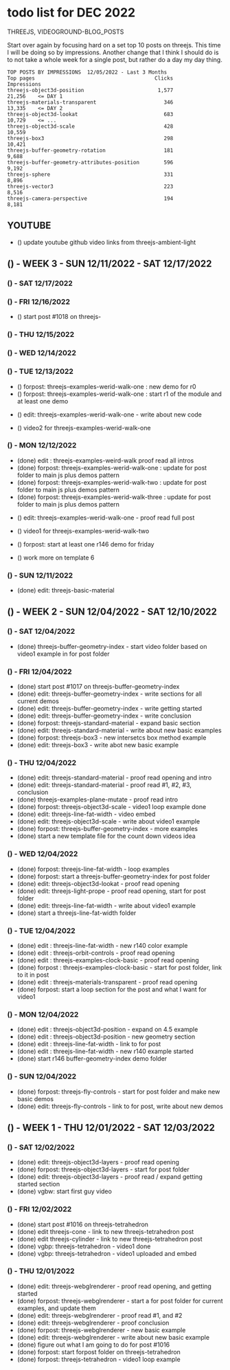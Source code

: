# todo list for DEC 2022

THREEJS, VIDEOGROUND-BLOG_POSTS

Start over again by focusing hard on a set top 10 posts on threejs. This time I will be doing so by impressions. Another change that I think I should do is to not take a whole week for a single post, but rather do a day my day thing. 

```
TOP POSTS BY IMPRESSIONS  12/05/2022 - Last 3 Months
Top pages                                       Clicks       Impressions
threejs-object3d-position                        1,577            21,256    <= DAY 1 
threejs-materials-transparent                      346            13,335    <= DAY 2
threejs-object3d-lookat                            683            10,729    <= ...
threejs-object3d-scale                             428            10,559
threejs-box3                                       298            10,421
threejs-buffer-geometry-rotation                   181             9,688
threejs-buffer-geometry-attributes-position        596             9,192
threejs-sphere                                     331             8,896
threejs-vector3                                    223             8,516
threejs-camera-perspective                         194             8,181
```

## YOUTUBE
* () update youtube github video links from threejs-ambient-light

<!-------- ----------
-- WEEK 3
---------- --------->
## () - WEEK 3 - SUN 12/11/2022 - SAT 12/17/2022

### () - SAT 12/17/2022

### () - FRI 12/16/2022
* () start post #1018 on threejs-

### () - THU 12/15/2022

### () - WED 12/14/2022

### () - TUE 12/13/2022
<!-- for post -->
* () forpost: threejs-examples-werid-walk-one : new demo for r0
* () forpost: threejs-examples-werid-walk-one : start r1 of the module and at least one demo
<!-- edit -->
* () edit: threejs-examples-werid-walk-one - write about new code
<!-- videoground-blog-posts -->
* () video2 for threejs-examples-werid-walk-one

### () - MON 12/12/2022
* (done) edit : threejs-examples-weird-walk proof read all intros
* (done) forpost: threejs-examples-werid-walk-one : update for post folder to main js plus demos pattern
* (done) forpost: threejs-examples-werid-walk-two : update for post folder to main js plus demos pattern
* (done) forpost: threejs-examples-werid-walk-three : update for post folder to main js plus demos pattern
<!-- edit -->
* () edit: threejs-examples-werid-walk-one - proof read full post
<!-- videoground-blog-posts -->
* () video1 for threejs-examples-werid-walk-two

<!-- forpost -->
* () forpost: start at least one r146 demo for friday
<!-- videoground-beta-world -->
* () work more on template 6

### () - SUN 12/11/2022
* (done) edit: threejs-basic-material

<!-------- ----------
-- WEEK 2
---------- --------->
## () - WEEK 2 - SUN 12/04/2022 - SAT 12/10/2022

### () - SAT 12/04/2022
* (done) threejs-buffer-geometry-index - start video folder based on video1 example in for post folder

### () - FRI 12/04/2022
* (done) start post #1017 on threejs-buffer-geometry-index
* (done) edit: threejs-buffer-geometry-index - write sections for all current demos
* (done) edit: threejs-buffer-geometry-index - write getting started
* (done) edit: threejs-buffer-geometry-index - write conclusion
* (done) forpost: threejs-standard-material - expand basic section
* (done) edit: threejs-standard-material - write about new basic examples
* (done) forpost: threejs-box3 - new intersetcs box method example
* (done) edit: threejs-box3 - write abot new basic example

### () - THU 12/04/2022
* (done) edit: threejs-standard-material - proof read opening and intro
* (done) edit: threejs-standard-material - proof read #1, #2, #3, conclusion
* (done) threejs-examples-plane-mutate - proof read intro
* (done) forpost: threejs-object3d-scale - video1 loop example done
* (done) edit: threejs-line-fat-width - video embed
* (done) edit: threejs-object3d-scale - write about video1 example
* (done) forpost: threejs-buffer-geometry-index - more examples
* (done) start a new template file for the count down videos idea

### () - WED 12/04/2022
* (done) forpost: threejs-line-fat-width - loop examples
* (done) forpost: start a threejs-buffer-geometry-index for post folder
* (done) edit: threejs-object3d-lookat - proof read opening
* (done) edit: threejs-light-prope - proof read opening, start for post folder
* (done) edit: threejs-line-fat-width - write about video1 example
* (done) start a threejs-line-fat-width folder

### () - TUE 12/04/2022
* (done) edit : threejs-line-fat-width - new r140 color example
* (done) edit : threejs-orbit-controls - proof read opening
* (done) edit : threejs-examples-clock-basic - proof read opening
* (done) forpost : threejs-examples-clock-basic - start for post folder, link to it in post
* (done) edit : threejs-materials-transparent - proof read opening
* (done) forpost: start a loop section for the post and what I want for video1

### () - MON 12/04/2022
* (done) edit : threejs-object3d-position - expand on 4.5 example
* (done) edit : threejs-object3d-position - new geometry section
* (done) edit : threejs-line-fat-width - link to for post
* (done) edit : threejs-line-fat-width - new r140 example started
* (done) start r146 buffer-geometry-index demo folder

### () - SUN 12/04/2022
* (done) forpost: threejs-fly-controls - start for post folder and make new basic demos
* (done) edit: threejs-fly-controls - link to for post, write about new demos

<!-------- ----------
-- WEEK 1
---------- --------->
## () - WEEK 1 - THU 12/01/2022 - SAT 12/03/2022

### () - SAT 12/02/2022
* (done) edit: threejs-object3d-layers - proof read opening
* (done) forpost: threejs-object3d-layers - start for post folder
* (done) edit: threejs-object3d-layers - proof read / expand getting started section
* (done) vgbw: start first guy video

### () - FRI 12/02/2022
* (done) start post #1016 on threejs-tetrahedron
* (done) edit threejs-cone - link to new threejs-tetrahedron post
* (done) edit threejs-cylinder - link to new threejs-tetrahedron post
* (done) vgbp: threejs-tetrahedron - video1 done
* (done) vgbp: threejs-tetrahedron - video1 uploaded and embed

### () - THU 12/01/2022
* (done) edit: threejs-webglrenderer - proof read opening, and getting started
* (done) forpost: threejs-webglrenderer - start a for post folder for current examples, and update them
* (done) edit: threejs-webglrenderer - proof read #1, and #2
* (done) edit: threejs-webglrenderer - proof conclusion
* (done) forpost: threejs-webglrenderer - new basic example
* (done) edit: threejs-webglrenderer - write about new basic example
* (done) figure out what I am going to do for post #1016
* (done) forpost: start forpost folder on threejs-tetrahedron
* (done) forpost: threejs-tetrahedron - video1 loop example

